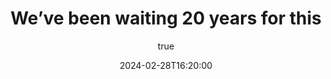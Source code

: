 ---
title: "We’ve been waiting 20 years for this"
url: https://thehistoryoftheweb.com/weve-been-waiting-20-years-for-this/
date: 2024-02-28T16:20:00
author:
  name: Jay Hoffmann
  url: https://jayhoffmann.com/
tags:
  - tech
  - indieweb
---